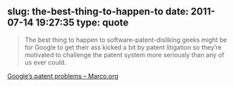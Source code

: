 slug: the-best-thing-to-happen-to
date: 2011-07-14 19:27:35
type: quote
---

> The best thing to happen to software-patent-disliking geeks might be for Google to get their ass kicked a bit by patent litigation so they’re motivated to challenge the patent system more seriously than any of us ever could.

[Google’s patent problems – Marco.org](http://www.marco.org/2011/07/13/google-patents)
